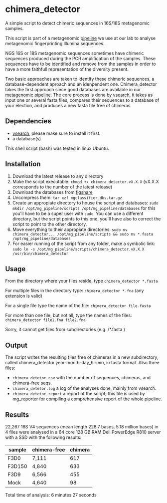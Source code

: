 # chimera_detector
A simple script to detect chimeric sequences in 16S/18S metagenomic samples.

This script is part of a metagenomic [pipeline](https://github.com/GenomicaMicrob/metagenomic_pipeline) we use at our lab to analyse metagenomic fingerprinting Illumina sequences.

NGS 16S or 18S metagenomic sequences sometimes have chimeric sequences produced during the PCR amplification of the samples. These sequences have to be identified and remove from the samples in order to have a more faithfull representation of the diversity present.

Two basic approaches are taken to identify these chimeric sequences, a database-dependent aproach and an idenpendent one. Chimera_detector takes the first approach since good databases are available in our [metagenomic pipeline](https://github.com/GenomicaMicrob/metagenomic_pipeline). The core process is done by [vsearch](https://github.com/torognes/vsearch), it takes as input one or several fasta files, compares their sequences to a database of your election, and produces a new fasta file free of chimeras.

## Dependencies
- [vsearch](https://github.com/torognes/vsearch), please make sure to install it first.
- a database(s)

This shell script (bash) was tested in linux Ubuntu.

## Installation
1. Download the latest release to any directory
2. Make the script executable: `chmod +x chimera_detector.vX.X.X` (vX.X.X corresponds to the number of the latest release)
3. Download the databases from [figshare](https://figshare.com/account/projects/20254/articles/4829176)
4. Uncompress them: `tar xzf mgclassifier_dbs.tar.gz`
5. Create an appropiate directory to house the script and databases: `sudo mkdir /opt/mg_pipeline/scripts /opt/mg_pipeline/databases` for this you'll have to be a super user with `sudo`. You can use a different directory, but the script points to this one, you'll have also to correct the script to point to the other directory.
6. Move everything to their appropiate directories: `sudo mv chimera_detector... /opt/mg_pipeline/scripts && sudo mv *.fasta /opt/mg_pipeline/databases`
7. For easier running of the script from any folder, make a symbolic link: `sudo ln -s /opt/mg_pipeline/scripts/chimera_detector.vX.X.X /usr/bin/chimera_detector`

## Usage
From the directory where your files reside, type `chimera_detector *.fasta`

For multiple files in the directory type:  `chimera_detector *.fna` (any extension is valid)

For a single file type the name of the file:  `chimera_detector file.fasta`

For more than one file, but not all, type the names of the files:  `chimera_detector file1.fna file2.fna`

Sorry, it cannot get files from subdirectories (e.g. /*.fasta )

## Output
The script writes the resulting files free of chimeras in a new subdirectory, called chimera_detector.year-month-day_hr:min, in fasta format. Also three files:
- `chimera_detetor.csv` with the number of sequences, chimeras, and chimera-free seqs.
- `chimera_detetor.log` a log of the analyses done, mainly from vsearch.
- `chimera_detetor.report` a report of the script; this file is used by mg_reporter for compiling a comprehensive report of the whole pipeline.

## Results
22,267 16S V4 sequences (mean length 228.7 bases, 5.18 million bases) in 4 files were analysed in a 64 core 128 GB RAM Dell PowerEdge R810 server with a SSD with the following results:

| sample | chimera-free |	chimera |
|---|---|---|
| F3D0 |	7,111 |	617 |
| F3D150 |	4,840 |	633 |
| F3D9 |	6,566 |	455 |
| Mock |	4,640 |	98 |

Total time of analysis: 6 minutes 27 seconds
